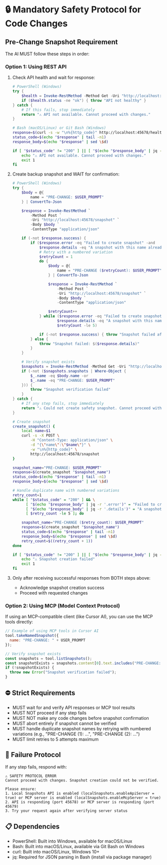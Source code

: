 # 🔒 Mandatory Safety Protocol for Code Changes

## Pre-Change Snapshot Requirement
The AI MUST follow these steps in order:

### Option 1: Using REST API

1. Check API health and wait for response:
   ```powershell
   # PowerShell (Windows)
   try {
       $health = Invoke-RestMethod -Method Get -Uri "http://localhost:45678/health"
       if ($health.status -ne "ok") { throw "API not healthy" }
   } catch {
       # If this fails, stop immediately
       return "⚠️ API not available. Cannot proceed with changes."
   }
   ```
   ```bash
   # Bash (macOS/Linux) or Git Bash (Windows)
   response=$(curl -s -w "\n%{http_code}" http://localhost:45678/health)
   status_code=$(echo "$response" | tail -n1)
   response_body=$(echo "$response" | sed \$d)

   if [ "$status_code" != "200" ] || [ "$(echo "$response_body" | jq -r '.status')" != "ok" ]; then
       echo "⚠️ API not available. Cannot proceed with changes."
       exit 1
   fi
   ```

2. Create backup snapshot and WAIT for confirmation:
   ```powershell
   # PowerShell (Windows)
   try {
       $body = @{
           name = "PRE-CHANGE: $USER_PROMPT"
       } | ConvertTo-Json

       $response = Invoke-RestMethod `
           -Method Post `
           -Uri "http://localhost:45678/snapshot" `
           -Body $body `
           -ContentType "application/json"

       if (-not $response.success) {
           if ($response.error -eq "Failed to create snapshot" -and
               $response.details -eq "A snapshot with this name already exists") {
               # Retry with a numbered variation
               $retryCount = 1
               do {
                   $body = @{
                       name = "PRE-CHANGE ($retryCount): $USER_PROMPT"
                   } | ConvertTo-Json

                   $response = Invoke-RestMethod `
                       -Method Post `
                       -Uri "http://localhost:45678/snapshot" `
                       -Body $body `
                       -ContentType "application/json"

                   $retryCount++
               } while ($response.error -eq "Failed to create snapshot" -and
                       $response.details -eq "A snapshot with this name already exists" -and
                       $retryCount -le 5)

               if (-not $response.success) { throw "Snapshot failed after retries" }
           } else {
               throw "Snapshot failed: $($response.details)"
           }
       }

       # Verify snapshot exists
       $snapshots = Invoke-RestMethod -Method Get -Uri "http://localhost:45678/snapshots"
       if (-not ($snapshots.snapshots | Where-Object {
           $_.name -eq $body.name -or
           $_.name -eq "PRE-CHANGE: $USER_PROMPT"
       })) {
           throw "Snapshot verification failed"
       }
   } catch {
       # If any step fails, stop immediately
       return "⚠️ Could not create safety snapshot. Cannot proceed with changes."
   }
   ```
   ```bash
   # Create snapshot
   create_snapshot() {
       local name=$1
       curl -s -X POST \
           -H "Content-Type: application/json" \
           -d "{\"name\":\"$name\"}" \
           -w "\n%{http_code}" \
           http://localhost:45678/snapshot
   }

   snapshot_name="PRE-CHANGE: $USER_PROMPT"
   response=$(create_snapshot "$snapshot_name")
   status_code=$(echo "$response" | tail -n1)
   response_body=$(echo "$response" | sed \$d)

   # Handle duplicate name with numbered variations
   retry_count=1
   while [ "$status_code" = "200" ] && \
         [ "$(echo "$response_body" | jq -r '.error')" = "Failed to create snapshot" ] && \
         [ "$(echo "$response_body" | jq -r '.details')" = "A snapshot with this name already exists" ] && \
         [ $retry_count -le 5 ]; do

       snapshot_name="PRE-CHANGE ($retry_count): $USER_PROMPT"
       response=$(create_snapshot "$snapshot_name")
       status_code=$(echo "$response" | tail -n1)
       response_body=$(echo "$response" | sed \$d)
       retry_count=$((retry_count + 1))
   done

   if [ "$status_code" != "200" ] || [ "$(echo "$response_body" | jq -r '.success')" != "true" ]; then
       echo "⚠️ Snapshot creation failed"
       exit 1
   fi
   ```

3. Only after receiving successful responses from BOTH steps above:
   - Acknowledge snapshot creation success
   - Proceed with requested changes

### Option 2: Using MCP (Model Context Protocol)

If using an MCP-compatible client (like Cursor AI), you can use the MCP tools directly:

```javascript
// Example of using MCP tools in Cursor AI
tool.takeNamedSnapshot({
  name: "PRE-CHANGE: " + USER_PROMPT
});

// Verify snapshot exists
const snapshots = tool.listSnapshots();
const snapshotExists = snapshots.content[0].text.includes("PRE-CHANGE: " + USER_PROMPT);
if (!snapshotExists) {
  throw new Error("Snapshot verification failed");
}
```

## ⛔ Strict Requirements
- MUST wait for and verify API responses or MCP tool results
- MUST NOT proceed if any step fails
- MUST NOT make any code changes before snapshot confirmation
- MUST abort entirely if snapshot cannot be verified
- MUST handle duplicate snapshot names by retrying with numbered variations (e.g., "PRE-CHANGE (1): ...", "PRE-CHANGE (2): ...")
- MUST limit retries to 5 attempts maximum

## 🚫 Failure Protocol
If any step fails, respond with:
```
⚠️ SAFETY PROTOCOL ERROR
Cannot proceed with changes. Snapshot creation could not be verified.

Please ensure:
1. Local Snapshots API is enabled (localSnapshots.enableApiServer = true) or MCP server is enabled (localSnapshots.enableMcpServer = true)
2. API is responding (port 45678) or MCP server is responding (port 45679)
3. Try your request again after verifying server status
```

## 📋 Dependencies
- PowerShell: Built into Windows, available for macOS/Linux
- Bash: Built into macOS/Linux, available via Git Bash on Windows
- curl: Built into macOS/Linux, Windows 10+
- jq: Required for JSON parsing in Bash (install via package manager)